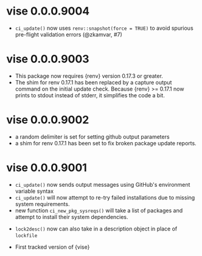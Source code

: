 # vise 0.0.0.9004

* `ci_update()` now uses `renv::snapshot(force = TRUE)` to avoid spurious 
  pre-flight validation errors (@zkamvar, #7)

# vise 0.0.0.9003

* This package now requires {renv} version 0.17.3 or greater.
* The shim for renv 0.17.1 has been replaced by a capture output command on the
  initial update check. Because {renv} >= 0.17.1 now prints to stdout instead
  of stderr, it simplifies the code a bit.

# vise 0.0.0.9002

* a random delimiter is set for setting github output parameters
* a shim for renv 0.17.1 has been set to fix broken package update reports. 

# vise 0.0.0.9001

* `ci_update()` now sends output messages using GitHub's environment variable syntax
* `ci_update()` will now attempt to re-try failed installations due to missing 
  system requirements.
* new function `ci_new_pkg_sysreqs()` will take a list of packages and attempt
  to install their system dependencies.
- `lock2desc()` now can also take in a description object in place of `lockfile`
* First tracked version of {vise}
